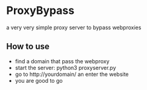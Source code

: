 # ProxyBypass

a very very simple proxy server to bypass webproxies

## How to use

* find a domain that pass the webproxy
* start the server: python3 proxyserver.py
* go to http://yourdomain/ an enter the website
* you are good to go